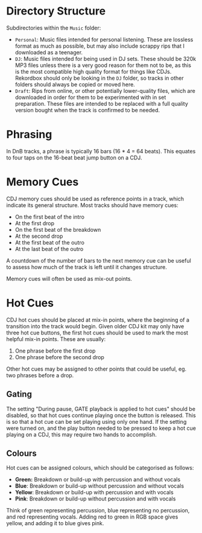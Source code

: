 # Directory Structure

Subdirectories within the `Music` folder:

* `Personal`: Music files intended for personal listening. These are lossless format as much as possible, but may also include scrappy rips that I downloaded as a teenager.
* `DJ`: Music files intended for being used in DJ sets. These should be 320k MP3 files unless there is a very good reason for them not to be, as this is the most compatible high quality format for things like CDJs. Rekordbox should only be looking in the `DJ` folder, so tracks in other folders should always be copied or moved here.
* `Draft`: Rips from online, or other potentially lower-quality files, which are downloaded in order for them to be experimented with in set preparation. These files are intended to be replaced with a full quality version bought when the track is confirmed to be needed.

# Phrasing

In DnB tracks, a phrase is typically 16 bars (16 * 4 = 64 beats). This equates to four taps on the 16-beat beat jump button on a CDJ.

# Memory Cues

CDJ memory cues should be used as reference points in a track, which indicate its general structure. Most tracks should have memory cues:

* On the first beat of the intro
* At the first drop
* On the first beat of the breakdown
* At the second drop
* At the first beat of the outro
* At the last beat of the outro

A countdown of the number of bars to the next memory cue can be useful to assess how much of the track is left until it changes structure.

Memory cues will often be used as mix-out points.

# Hot Cues

CDJ hot cues should be placed at mix-in points, where the beginning of a transition into the track would begin. Given older CDJ kit may only have three hot cue buttons, the first hot cues should be used to mark the most helpful mix-in points. These are usually:

1. One phrase before the first drop
2. One phrase before the second drop

Other hot cues may be assigned to other points that could be useful, eg. two phrases before a drop.

## Gating

The setting "During pause, GATE playback is applied to hot cues" should be disabled, so that hot cues continue playing once the button is released. This is so that a hot cue can be set playing using only one hand. If the setting were turned on, and the play button needed to be pressed to keep a hot cue playing on a CDJ, this may require two hands to accomplish.

## Colours

Hot cues can be assigned colours, which should be categorised as follows:

* **Green:** Breakdown or build-up with percussion and without vocals
* **Blue**: Breakdown or build-up without percussion and without vocals
* **Yellow**: Breakdown or build-up with percussion and with vocals
* **Pink**: Breakdown or build-up without percussion and with vocals

Think of green representing percussion, blue representing no percussion, and red representing vocals. Adding red to green in RGB space gives yellow, and adding it to blue gives pink.
